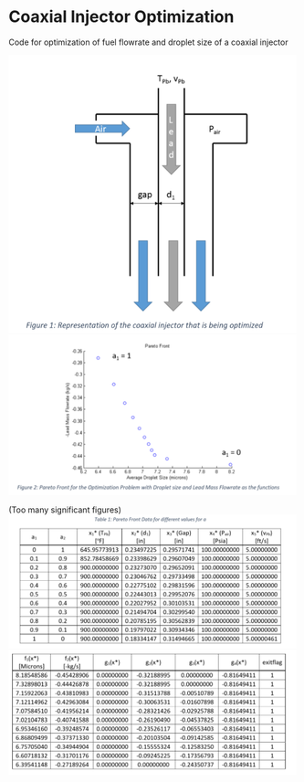 # Coaxial Injector Optimization
Code for optimization of fuel flowrate and droplet size of a coaxial injector

![Picture1](Capture1.PNG)
![Picture2](Capture2.PNG)

(Too many significant figures)
![Picture3](Capture3.PNG)
![Picture4](Capture4.PNG)
